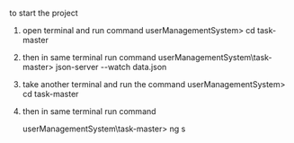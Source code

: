 to start the project

1. open terminal and run command 
      userManagementSystem> cd task-master
   
3. then in same terminal run command 
      userManagementSystem\task-master> json-server --watch data.json

4. take another terminal and run the command 
    userManagementSystem> cd task-master
   
5. then in same terminal run command

     userManagementSystem\task-master> ng s
   

